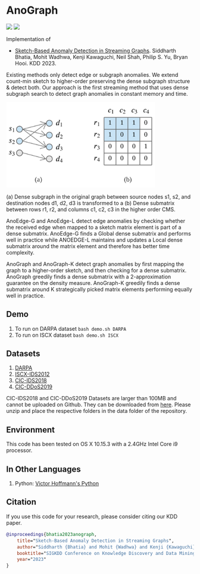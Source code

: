 # AnoGraph

<p>
  <a href="https://arxiv.org/pdf/2106.04486.pdf"><img src="http://img.shields.io/badge/Paper-PDF-brightgreen.svg"></a>
  <a href="https://github.com/Stream-AD/AnoGraph/blob/master/LICENSE">
    <img src="https://img.shields.io/badge/License-Apache%202.0-blue.svg">
  </a>
</p>

Implementation of

- [Sketch-Based Anomaly Detection in Streaming Graphs](https://dl.acm.org/doi/pdf/10.1145/3580305.3599504). Siddharth Bhatia, Mohit Wadhwa, Kenji Kawaguchi, Neil Shah, Philip S. Yu, Bryan Hooi. KDD 2023.

Existing methods only detect edge or subgraph anomalies. We extend count-min sketch to higher-order preserving the dense subgraph structure & detect both. Our approach is the first streaming method that uses dense subgraph search to detect graph anomalies in constant memory and time.

<img src="AnoGraph.png" width="400">

(a) Dense subgraph in the original graph between source nodes s1, s2, and destination nodes d1, d2, d3 is transformed to a (b) Dense submatrix between rows r1, r2, and columns c1, c2, c3 in the higher order CMS.

AnoEdge-G and AnoEdge-L detect edge anomalies by checking whether the received edge when mapped to a sketch matrix element is part of a dense submatrix. AnoEdge-G finds a Global dense submatrix and performs well in practice while ANOEDGE-L maintains and updates a Local dense submatrix around the matrix element and therefore has better time complexity.

AnoGraph and AnoGraph-K detect graph anomalies by first mapping the graph to a higher-order sketch, and then checking for a dense submatrix. AnoGraph greedily finds a dense submatrix with a 2-approximation guarantee on the density measure. AnoGraph-K greedily finds a dense submatrix around K strategically picked matrix elements performing equally well in practice.

## Demo

1. To run on DARPA dataset `bash demo.sh DARPA`
2. To run on ISCX dataset `bash demo.sh ISCX`

## Datasets
1. [DARPA](http://kdd.ics.uci.edu/databases/kddcup99/kddcup99.html)
2. [ISCX-IDS2012](https://www.unb.ca/cic/datasets/nsl.html)
3. [CIC-IDS2018](https://www.unsw.adfa.edu.au/unsw-canberra-cyber/cybersecurity/ADFA-NB15-Datasets/)
4. [CIC-DDoS2019](https://www.unb.ca/cic/datasets/ids-2018.html)

CIC-IDS2018 and CIC-DDoS2019 Datasets are larger than 100MB and cannot be uploaded on Github. They can be downloaded from [here](https://drive.google.com/file/d/1SZlhbcdAt6b-958TzropY3bcwq5kgEvH/). Please unzip and place the respective folders in the data folder of the repository.

## Environment
This code has been tested on OS X 10.15.3 with a 2.4GHz Intel Core i9 processor.

## In Other Languages

1. Python: [Victor Hoffmann's Python](https://github.com/VictorHoffmann1/AnoGraph-for-River-API)

## Citation

If you use this code for your research, please consider citing our KDD paper.

```bibtex
@inproceedings{bhatia2023anograph,
    title="Sketch-Based Anomaly Detection in Streaming Graphs",
    author="Siddharth {Bhatia} and Mohit {Wadhwa} and Kenji {Kawaguchi} and Neil {Shah} and Philip {S. Yu} and Bryan {Hooi}",
    booktitle="SIGKDD Conference on Knowledge Discovery and Data Mining (KDD)",
    year="2023"
}
